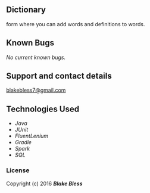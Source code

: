 ## Dictionary

form where you can add words and definitions to words.

## Known Bugs

_No current known bugs._

## Support and contact details

blakebless7@gmail.com

## Technologies Used

* _Java_
* _JUnit_
* _FluentLenium_
* _Gradle_
* _Spark_
* _SQL_

### License

Copyright (c) 2016 **_Blake Bless_**
